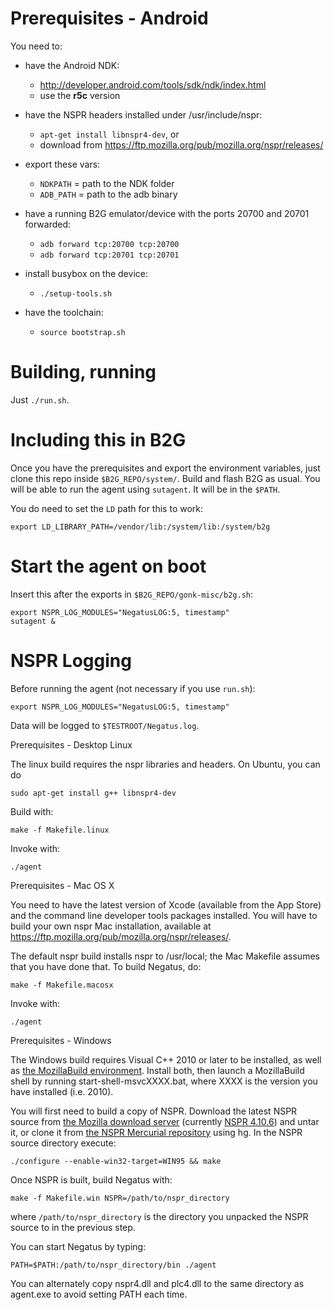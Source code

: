 # Prerequisites - Android

You need to:

* have the Android NDK:
    * http://developer.android.com/tools/sdk/ndk/index.html
    * use the **r5c** version

* have the NSPR headers installed under /usr/include/nspr:
    * `apt-get install libnspr4-dev`, or
    * download from https://ftp.mozilla.org/pub/mozilla.org/nspr/releases/

* export these vars:
    * `NDKPATH` = path to the NDK folder
    * `ADB_PATH` = path to the adb binary

* have a running B2G emulator/device with the ports 20700 and 20701 forwarded:
    * `adb forward tcp:20700 tcp:20700`
    * `adb forward tcp:20701 tcp:20701`

* install busybox on the device:
    * `./setup-tools.sh`

* have the toolchain:
    * `source bootstrap.sh`

# Building, running

Just `./run.sh`.

# Including this in B2G

Once you have the prerequisites and export the environment variables,
just clone this repo inside `$B2G_REPO/system/`. Build and flash B2G as usual.
You will be able to run the agent using `sutagent`. It will be in the `$PATH`.

You do need to set the `LD` path for this to work:

    export LD_LIBRARY_PATH=/vendor/lib:/system/lib:/system/b2g

# Start the agent on boot

Insert this after the exports in `$B2G_REPO/gonk-misc/b2g.sh`:

    export NSPR_LOG_MODULES="NegatusLOG:5, timestamp"
    sutagent &

# NSPR Logging
Before running the agent (not necessary if you use `run.sh`):

`export NSPR_LOG_MODULES="NegatusLOG:5, timestamp"`

Data will be logged to `$TESTROOT/Negatus.log`.

Prerequisites - Desktop Linux

The linux build requires the nspr libraries and headers. On Ubuntu, you can do

    sudo apt-get install g++ libnspr4-dev

Build with:

    make -f Makefile.linux

Invoke with:

    ./agent

Prerequisites - Mac OS X

You need to have the latest version of Xcode (available from the App Store) and the
command line developer tools packages installed. You will have to build your own
nspr Mac installation, available at
https://ftp.mozilla.org/pub/mozilla.org/nspr/releases/.

The default nspr build installs nspr to /usr/local; the Mac Makefile assumes that you
have done that. To build Negatus, do:

    make -f Makefile.macosx

Invoke with:

    ./agent

Prerequisites - Windows

The Windows build requires Visual C++ 2010 or later to be installed, as well as [the MozillaBuild environment]. Install both, then launch a MozillaBuild shell by running start-shell-msvcXXXX.bat, where XXXX is the version you have installed (i.e. 2010).

You will first need to build a copy of NSPR. Download the latest NSPR source from [the Mozilla download server] (currently [NSPR 4.10.6]) and untar it,  or clone it from [the NSPR Mercurial repository] using hg. In the NSPR source directory execute:

    ./configure --enable-win32-target=WIN95 && make

Once NSPR is built, build Negatus with:

    make -f Makefile.win NSPR=/path/to/nspr_directory

where `/path/to/nspr_directory` is the directory you unpacked the NSPR source to in the previous step.

You can start Negatus by typing:

    PATH=$PATH:/path/to/nspr_directory/bin ./agent

You can alternately copy nspr4.dll and plc4.dll to the same directory as agent.exe to avoid setting PATH each time.

[the MozillaBuild environment]: http://ftp.mozilla.org/pub/mozilla.org/mozilla/libraries/win32/MozillaBuildSetup-Latest.exe
[the Mozilla download server]: http://ftp.mozilla.org/pub/mozilla.org/nspr/releases/
[NSPR 4.10.6]: http://ftp.mozilla.org/pub/mozilla.org/nspr/releases/v4.10.6/src/nspr-4.10.6.tar.gz
[the NSPR Mercurial repository]: http://hg.mozilla.org/projects/nspr/
